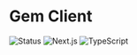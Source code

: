 # Gem Client
![Status](https://img.shields.io/badge/Status-Under_Construction_%F0%9F%9A%A7-2E3192)
![Next.js](https://img.shields.io/badge/Next.js-15.3.3-blue?logo=nextdotjs&logoColor=white)
![TypeScript](https://img.shields.io/badge/TypeScript-5.4.3-3178c6?logo=typescript&logoColor=white)